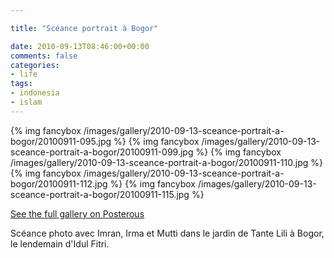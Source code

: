 ```yaml
---

title: "Scéance portrait à Bogor"

date: 2010-09-13T08:46:00+00:00
comments: false
categories: 
- life
tags:
- indonesia
- islam
---
```


{% img fancybox /images/gallery/2010-09-13-sceance-portrait-a-bogor/20100911-095.jpg %}
{% img fancybox /images/gallery/2010-09-13-sceance-portrait-a-bogor/20100911-099.jpg %}
{% img fancybox /images/gallery/2010-09-13-sceance-portrait-a-bogor/20100911-110.jpg %}
{% img fancybox /images/gallery/2010-09-13-sceance-portrait-a-bogor/20100911-112.jpg %}
{% img fancybox /images/gallery/2010-09-13-sceance-portrait-a-bogor/20100911-115.jpg %}

[See the full gallery on
Posterous](http://jarbouvic.posterous.com/sceance-portrait-a-bogor)

Scéance photo avec Imran, Irma et Mutti dans le jardin de Tante Lili à Bogor, le lendemain d'Idul Fitri.
